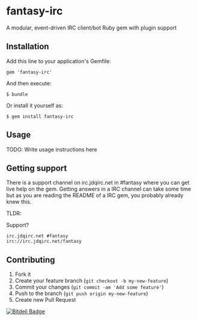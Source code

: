 # fantasy-irc

A modular, event-driven IRC client/bot Ruby gem with plugin support

## Installation

Add this line to your application's Gemfile:

    gem 'fantasy-irc'

And then execute:

    $ bundle

Or install it yourself as:

    $ gem install fantasy-irc

## Usage

TODO: Write usage instructions here

## Getting support

There is a support channel on irc.jdqirc.net in #fantasy where you
can get live help on the gem. Getting answers in a IRC channel can
take some time but as you are reading the README of a IRC gem, you
probably already knew this.

TLDR:

Support?

    irc.jdqirc.net #fantasy
    irc://irc.jdqirc.net/fantasy

## Contributing

1. Fork it
2. Create your feature branch (`git checkout -b my-new-feature`)
3. Commit your changes (`git commit -am 'Add some feature'`)
4. Push to the branch (`git push origin my-new-feature`)
5. Create new Pull Request



[![Bitdeli Badge](https://d2weczhvl823v0.cloudfront.net/v2px/fantasy-irc/trend.png)](https://bitdeli.com/free "Bitdeli Badge")

